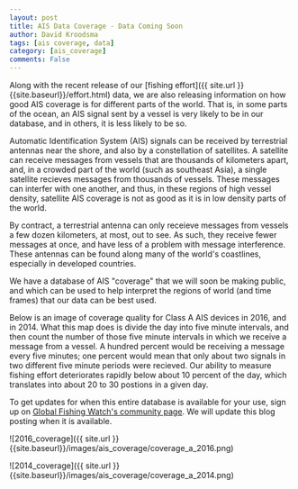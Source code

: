 ```yaml
---
layout: post
title: AIS Data Coverage - Data Coming Soon
author: David Kroodsma
tags: [ais coverage, data]
category: [ais_coverage]
comments: False
---
```

<style>
table {
  padding: 0; }
  table tr {
    border-top: 1px solid #cccccc;
    background-color: white;
    margin: 0;
    padding: 0; }
    table tr:nth-child(2n) {
      background-color: #f8f8f8; }
    table tr th {
      font-weight: bold;
      border: 1px solid #cccccc;
      text-align: left;
      margin: 0;
      padding: 6px 13px; }
    table tr td {
      border: 1px solid #cccccc;
      text-align: left;
      margin: 0;
      padding: 6px 13px; }
    table tr th :first-child, table tr td :first-child {
      margin-top: 0; }
    table tr th :last-child, table tr td :last-child {
      margin-bottom: 0; }
</style>


Along with the recent release of our [fishing effort]({{ site.url }}{{site.baseurl}}/effort.html) data, we are also releasing information on how good AIS coverage is for different parts of the world. That is, in some parts of the ocean, an AIS signal sent by a vessel is very likely to be in our database, and in others, it is less likely to be so.

Automatic Identification System (AIS) signals can be received by terrestrial antennas near the shore, and also by a constellation of satellites. A satellite can receive messages from vessels that are thousands of kilometers apart, and, in a crowded part of the world (such as southeast Asia), a single satellite recieves messages from thousands of vessels. These messages can interfer with one another, and thus, in these regions of high vessel density, satellite AIS coverage is not as good as it is in low density parts of the world.

By contract, a terrestrial antenna can only receieve messages from vessels a few dozen kilometers, at most, out to see. As such, they receive fewer messages at once, and have less of a problem with message interference. These antennas can be found along many of the world's coastlines, especially in developed countries. 

We have a database of AIS "coverage" that we will soon be making public, and which can be used to help interpret the regions of world (and time frames) that our data can be best used. 

Below is an image of coverage quality for Class A AIS devices in 2016, and in 2014. What this map does is divide the day into five minute intervals, and then count the number of those five minute intervals in which we receive a message from a vessel. A hundred percent would be receiving a message every five minutes; one percent would mean that only about two signals in two different five minute periods were recieved. Our ability to measure fishing effort deteriorates rapidly below about 10 percent of the day, which translates into about 20 to 30 postions in a given day.

To get updates for when this entire database is available for your use, sign up on [Global Fishing Watch's community page](https://globalfishingwatch.force.com/gfw/s/). We will update this blog posting when it is available. 

![2016_coverage]({{ site.url }}{{site.baseurl}}/images/ais_coverage/coverage_a_2016.png)


![2014_coverage]({{ site.url }}{{site.baseurl}}/images/ais_coverage/coverage_a_2014.png)




